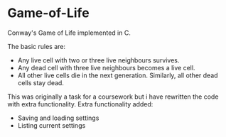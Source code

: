 # Game-of-Life
Conway's Game of Life implemented in C.

The basic rules are:

- Any live cell with two or three live neighbours survives.
- Any dead cell with three live neighbours becomes a live cell.
- All other live cells die in the next generation. Similarly, all other dead cells stay dead.

This was originally a task for a coursework but i have rewritten the code with extra functionality.
Extra functionality added:
- Saving and loading settings
- Listing current settings
